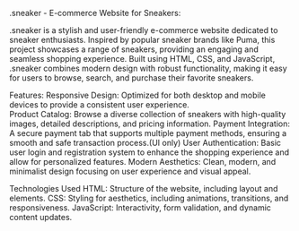 .sneaker - E-commerce Website for Sneakers:

.sneaker is a stylish and user-friendly e-commerce website dedicated to sneaker enthusiasts. Inspired by popular sneaker brands like Puma, this project showcases a range of sneakers, providing an engaging and seamless shopping experience. Built using HTML, CSS, and JavaScript, .sneaker combines modern design with robust functionality, making it easy for users to browse, search, and purchase their favorite sneakers.

Features:
Responsive Design: Optimized for both desktop and mobile devices to provide a consistent user experience. <br>
Product Catalog: Browse a diverse collection of sneakers with high-quality images, detailed descriptions, and pricing information.
Payment Integration: A secure payment tab that supports multiple payment methods, ensuring a smooth and safe transaction process.(UI only)
User Authentication: Basic user login and registration system to enhance the shopping experience and allow for personalized features.
Modern Aesthetics: Clean, modern, and minimalist design focusing on user experience and visual appeal.

Technologies Used
HTML: Structure of the website, including layout and elements.
CSS: Styling for aesthetics, including animations, transitions, and responsiveness.
JavaScript: Interactivity, form validation, and dynamic content updates.
